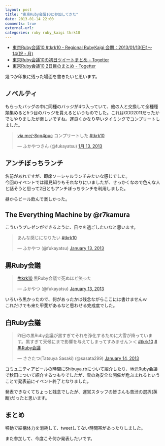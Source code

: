 ```yaml
---
layout: post
title: "東京Ruby会議10に参加してきた"
date: 2013-01-14 22:00
comments: true
external-url:
categories: ruby ruby_kaigi tkrk10
---
```



- [東京Ruby会議10 #tkrk10 - Regional RubyKaigi 会期：2013/01/13(日)〜14(祝・月)](http://tokyo10.rubykaigi.info/)
- [東京Ruby会議10の初日ツイートまとめ - Togetter](http://togetter.com/li/438736)
- [東京Ruby会議10 2日目のまとめ - Togetter](http://togetter.com/li/439086)


幾つか印象に残った場面を書きたいと思います。

## ノベルティ
もらったバッグの中に同種のバッジが4つ入っていて、他の人と交換して全種種類集めると5つ目のバッジを貰えるというものでした。これはGDD2011だったかでもやりましたが楽しいですね。運良くかなり早いタイミングでコンプリートしました。

<blockquote class="twitter-tweet" lang="ja"><p><a href="http://t.co/2qvuWAfj" title="http://via.me/-8qp4puc">via.me/-8qp4puc</a> コンプリートした <a href="https://twitter.com/search/%23tkrk10">#tkrk10</a></p>&mdash; ふかやつさん (@fukayatsu) <a href="https://twitter.com/fukayatsu/status/290313195359436800" data-datetime="2013-01-13T04:23:54+00:00">1月 13, 2013</a></blockquote>
<script async src="//platform.twitter.com/widgets.js" charset="utf-8"></script>

## アンチぼっちランチ
名前があれですが、即席ソーシャルランチみたいな感じでした。  
今回のイベントでは顔見知りもそれなりにいましたが、せっかくなので色んな人と話そうと思って2日ともアンチぼっちランチを利用しました。

昼からビール飲んで楽しかった。

## The Everything Machine by @r7kamura
<script async class="speakerdeck-embed" data-id="910dc1b03f850130e97412313b100342" data-ratio="1.33333333333333" src="//speakerdeck.com/assets/embed.js"></script>

こういうプレゼンができるように、日々を過ごしたいなと思います。

<blockquote class="twitter-tweet"><p>あんな感じになりたい <a href="https://twitter.com/search/%23tkrk10">#tkrk10</a></p>&mdash; ふかやつ (@fukayatsu) <a href="https://twitter.com/fukayatsu/status/290332443590942720" data-datetime="2013-01-13T05:40:23+00:00">January 13, 2013</a></blockquote>
<script async src="//platform.twitter.com/widgets.js" charset="utf-8"></script>


## 黒Ruby会議
<blockquote class="twitter-tweet"><p><a href="https://twitter.com/search/%23tkrk10">#tkrk10</a> 黒Ruby会議で死ぬほど笑った</p>&mdash; ふかやつ (@fukayatsu) <a href="https://twitter.com/fukayatsu/status/290445955768143872" data-datetime="2013-01-13T13:11:26+00:00">January 13, 2013</a></blockquote>
<script async src="//platform.twitter.com/widgets.js" charset="utf-8"></script>

いろいろ黒かったので、何があったかは残念ながらここには書けませんｗ  
これだけでも来た甲斐があるなと思わせる完成度でした。


## 白Ruby会議
<blockquote class="twitter-tweet"><p>昨日の黒Ruby会議が黒すぎてそれを浄化するために大雪が降っています。黒すぎて天候にまで影響を与えてしまってすみません＞＜ <a href="https://twitter.com/search/%23tkrk10">#tkrk10</a> <a href="https://twitter.com/search/%23黒Ruby会議">#黒Ruby会議</a></p>&mdash; ささたつ(Tatsuya Sasaki) (@sasata299) <a href="https://twitter.com/sasata299/status/290680801576759297" data-datetime="2013-01-14T04:44:38+00:00">January 14, 2013</a></blockquote>
<script async src="//platform.twitter.com/widgets.js" charset="utf-8"></script>

コミュニティアピールの時間にShibuya.rbについて紹介したり、地元Ruby会議で秋田について紹介するつもりでしたが、雪の為安全な開催が危ぶまれるということで発表前にイベント終了となりました。

発表できなくてちょっと残念でしたが、運営スタッフの皆さんも苦渋の選択(英断)だったと思います。


## まとめ
移動で結構体力を消耗して、tweetしてない時間帯があったりしました。

また参加して、今度こそ何か発表したいです。